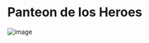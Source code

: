 # Panteon de los Heroes
![image](https://github.com/amandamaduro/TP_PanteonDeLosHeroes/assets/70351967/ab538406-6051-4dea-a509-c4fb6b4d1250)

